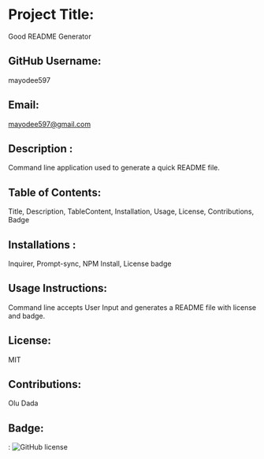 # Project Title: 
Good README Generator
## GitHub Username: 
mayodee597
## Email: 
mayodee597@gmail.com
## Description : 
Command line application used to generate a quick README file.
## Table of Contents: 
Title, Description, TableContent, Installation, Usage, License, Contributions, Badge
## Installations : 
Inquirer, Prompt-sync, NPM Install, License badge
## Usage Instructions: 
Command line accepts User Input and generates a README file with license and badge.
## License: 
MIT
## Contributions: 
Olu Dada
## Badge: 
: ![GitHub license](https://img.shields.io/badge/license-${MIT}-blue.svg)
